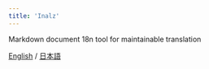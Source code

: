 ```yaml
---
title: 'Inalz'
---
```


Markdown document 18n tool for maintainable translation

[English](/en/) / [日本語](/ja/)
